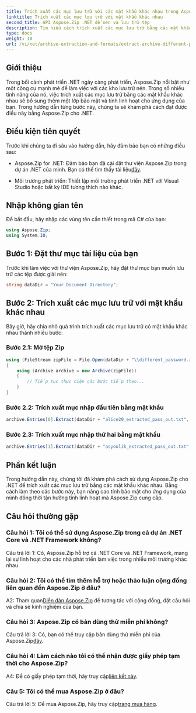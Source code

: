 ```yaml
---
title: Trích xuất các mục lưu trữ với các mật khẩu khác nhau trong Aspose.Zip cho .NET
linktitle: Trích xuất các mục lưu trữ với mật khẩu khác nhau
second_title: API Aspose.Zip .NET để nén và lưu trữ tệp
description: Tìm hiểu cách trích xuất các mục lưu trữ bằng các mật khẩu khác nhau trong Aspose.Zip dành cho .NET. Tăng cường bảo mật và tính linh hoạt trong các ứng dụng của bạn.
type: docs
weight: 10
url: /vi/net/archive-extraction-and-formats/extract-archive-different-passwords/
---
```

## Giới thiệu

Trong bối cảnh phát triển .NET ngày càng phát triển, Aspose.Zip nổi bật như một công cụ mạnh mẽ để làm việc với các kho lưu trữ nén. Trong số nhiều tính năng của nó, việc trích xuất các mục lưu trữ bằng các mật khẩu khác nhau sẽ bổ sung thêm một lớp bảo mật và tính linh hoạt cho ứng dụng của bạn. Trong hướng dẫn từng bước này, chúng ta sẽ khám phá cách đạt được điều này bằng Aspose.Zip cho .NET.

## Điều kiện tiên quyết

Trước khi chúng ta đi sâu vào hướng dẫn, hãy đảm bảo bạn có những điều sau:

-  Aspose.Zip for .NET: Đảm bảo bạn đã cài đặt thư viện Aspose.Zip trong dự án .NET của mình. Bạn có thể tìm thấy tài liệu[đây](https://reference.aspose.com/zip/net/).

- Môi trường phát triển: Thiết lập môi trường phát triển .NET với Visual Studio hoặc bất kỳ IDE tương thích nào khác.

## Nhập không gian tên

Để bắt đầu, hãy nhập các vùng tên cần thiết trong mã C# của bạn:

```csharp
using Aspose.Zip;
using System.IO;
```

## Bước 1: Đặt thư mục tài liệu của bạn

Trước khi làm việc với thư viện Aspose.Zip, hãy đặt thư mục bạn muốn lưu trữ các tệp được giải nén:

```csharp
string dataDir = "Your Document Directory";
```

## Bước 2: Trích xuất các mục lưu trữ với mật khẩu khác nhau

Bây giờ, hãy chia nhỏ quá trình trích xuất các mục lưu trữ có mật khẩu khác nhau thành nhiều bước:

### Bước 2.1: Mở tệp Zip

```csharp
using (FileStream zipFile = File.Open(dataDir + "\\different_password.zip", FileMode.Open))
{
    using (Archive archive = new Archive(zipFile))
    {
        // Tiếp tục thực hiện các bước tiếp theo...
    }
}
```

### Bước 2.2: Trích xuất mục nhập đầu tiên bằng mật khẩu

```csharp
archive.Entries[0].Extract(dataDir + "alice29_extracted_pass_out.txt", "first_pass");
```

### Bước 2.3: Trích xuất mục nhập thứ hai bằng mật khẩu

```csharp
archive.Entries[1].Extract(dataDir + "asyoulik_extracted_pass_out.txt", "second_pass");
```

## Phần kết luận

Trong hướng dẫn này, chúng tôi đã khám phá cách sử dụng Aspose.Zip cho .NET để trích xuất các mục lưu trữ bằng các mật khẩu khác nhau. Bằng cách làm theo các bước này, bạn nâng cao tính bảo mật cho ứng dụng của mình đồng thời tận hưởng tính linh hoạt mà Aspose.Zip cung cấp.

## Câu hỏi thường gặp

### Câu hỏi 1: Tôi có thể sử dụng Aspose.Zip trong cả dự án .NET Core và .NET Framework không?

Câu trả lời 1: Có, Aspose.Zip hỗ trợ cả .NET Core và .NET Framework, mang lại sự linh hoạt cho các nhà phát triển làm việc trong nhiều môi trường khác nhau.

### Câu hỏi 2: Tôi có thể tìm thêm hỗ trợ hoặc thảo luận cộng đồng liên quan đến Aspose.Zip ở đâu?

 A2: Tham quan[Diễn đàn Aspose.Zip](https://forum.aspose.com/c/zip/37) để tương tác với cộng đồng, đặt câu hỏi và chia sẻ kinh nghiệm của bạn.

### Câu hỏi 3: Aspose.Zip có bản dùng thử miễn phí không?

 Câu trả lời 3: Có, bạn có thể truy cập bản dùng thử miễn phí của Aspose.Zip[đây](https://releases.aspose.com/).

### Câu hỏi 4: Làm cách nào tôi có thể nhận được giấy phép tạm thời cho Aspose.Zip?

 A4: Để có giấy phép tạm thời, hãy truy cập[liên kết này](https://purchase.aspose.com/temporary-license/).

### Câu 5: Tôi có thể mua Aspose.Zip ở đâu?

 Câu trả lời 5: Để mua Aspose.Zip, hãy truy cập[trang mua hàng](https://purchase.aspose.com/buy).